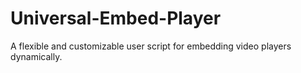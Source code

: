 # Universal-Embed-Player
A flexible and customizable user script for embedding video players dynamically.
